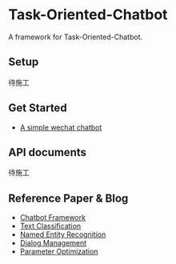 # Task-Oriented-Chatbot

A framework for Task-Oriented-Chatbot.

## Setup

待施工

## Get Started

+ [A simple wechat chatbot]()

## API documents

待施工

## Reference Paper & Blog

+ [Chatbot Framework]()
+ [Text Classification](./docs/references/TextClassification.md)
+ [Named Entity Recognition]()
+ [Dialog Management]()
+ [Parameter Optimization](./docs/references/ParameterOptimization.md)
